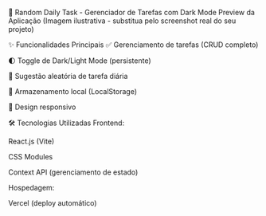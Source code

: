 📝 Random Daily Task - Gerenciador de Tarefas com Dark Mode
Preview da Aplicação (Imagem ilustrativa - substitua pelo screenshot real do seu projeto)

✨ Funcionalidades Principais
✅ Gerenciamento de tarefas (CRUD completo)

🌓 Toggle de Dark/Light Mode (persistente)

🎯 Sugestão aleatória de tarefa diária

💾 Armazenamento local (LocalStorage)

📱 Design responsivo

🛠 Tecnologias Utilizadas
Frontend:

React.js (Vite)

CSS Modules

Context API (gerenciamento de estado)

Hospedagem:

Vercel (deploy automático)